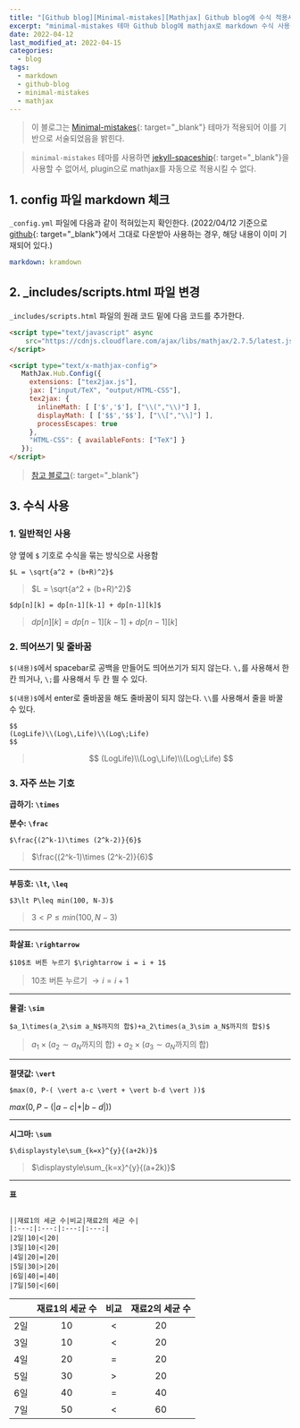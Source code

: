 ```yaml
---
title: "[Github blog][Minimal-mistakes][Mathjax] Github blog에 수식 적용시키기"
excerpt: "minimal-mistakes 테마 Github blog에 mathjax로 markdown 수식 사용을 가능하게 한다."
date: 2022-04-12
last_modified_at: 2022-04-15
categories:
  - blog
tags:
  - markdown
  - github-blog
  - minimal-mistakes
  - mathjax
---
```


> 이 블로그는 [Minimal-mistakes](https://mmistakes.github.io/minimal-mistakes/){: target="_blank"} 테마가 적용되어 이를 기반으로 서술되었음을 밝힌다.

> `minimal-mistakes` 테마를 사용하면 [jekyll-spaceship](https://github.com/jeffreytse/jekyll-spaceship#additions-for-unlimited-github-pages){: target="_blank"}을 사용할 수 없어서, plugin으로 mathjax를 자동으로 적용시킬 수 없다.

## 1. config 파일 markdown 체크

`_config.yml` 파일에 다음과 같이 적혀있는지 확인한다. (2022/04/12 기준으로 [github](https://github.com/mmistakes/minimal-mistakes){: target="_blank"}에서 그대로 다운받아 사용하는 경우, 해당 내용이 이미 기재되어 있다.)

```yml
markdown: kramdown
```

## 2. _includes/scripts.html 파일 변경

`_includes/scripts.html` 파일의 원래 코드 밑에 다음 코드를 추가한다.

```html
<script type="text/javascript" async
	src="https://cdnjs.cloudflare.com/ajax/libs/mathjax/2.7.5/latest.js?config=TeX-MML-AM_CHTML">
</script>

<script type="text/x-mathjax-config">
   MathJax.Hub.Config({
     extensions: ["tex2jax.js"],
     jax: ["input/TeX", "output/HTML-CSS"],
     tex2jax: {
       inlineMath: [ ['$','$'], ["\\(","\\)"] ],
       displayMath: [ ['$$','$$'], ["\\[","\\]"] ],
       processEscapes: true
     },
     "HTML-CSS": { availableFonts: ["TeX"] }
   });
</script>
```

> [참고 블로그](https://www.janmeppe.com/blog/How-to-add-mathjax-to-minimal-mistakes/){: target="_blank"}

## 3. 수식 사용

### 1. 일반적인 사용

양 옆에 `$` 기호로 수식을 묶는 방식으로 사용함

```
$L = \sqrt{a^2 + (b+R)^2}$
```

> $L = \sqrt{a^2 + (b+R)^2}$

```
$dp[n][k] = dp[n-1][k-1] + dp[n-1][k]$
```

> $dp[n][k] = dp[n-1][k-1] + dp[n-1][k]$

### 2. 띄어쓰기 및 줄바꿈

`$(내용)$`에서 spacebar로 공백을 만들어도 띄어쓰기가 되지 않는다. `\,`를 사용해서 한 칸 띄거나, `\;`를 사용해서 두 칸 띌 수 있다.

`$(내용)$`에서 enter로 줄바꿈을 해도 줄바꿈이 되지 않는다. `\\`를 사용해서 줄을 바꿀 수 있다.

```
$$
(LogLife)\\(Log\,Life)\\(Log\;Life)
$$
```

> $$
(LogLife)\\(Log\,Life)\\(Log\;Life)
$$

### 3. 자주 쓰는 기호

**곱하기: `\times`**

**분수: `\frac`**

```
$\frac{(2^k-1)\times (2^k-2)}{6}$
```

> $\frac{(2^k-1)\times (2^k-2)}{6}$

---

**부등호: `\lt`, `\leq`**

```
$3\lt P\leq min(100, N-3)$
```
> $3\lt P\leq min(100, N-3)$

---

**화살표: `\rightarrow`**

```
$10$초 버튼 누르기 $\rightarrow i = i + 1$
```

> $10$초 버튼 누르기 $\rightarrow i = i + 1$

---

**물결: `\sim`**

```
$a_1\times(a_2\sim a_N$까지의 합$)+a_2\times(a_3\sim a_N$까지의 합$)$
```
> $a_1\times(a_2\sim a_N$까지의 합$)+a_2\times(a_3\sim a_N$까지의 합$)$

---

**절댓값: `\vert`**

```
$max(0, P-( \vert a-c \vert + \vert b-d \vert ))$
```
$max(0, P-( \vert a-c \vert + \vert b-d \vert ))$

---

**시그마: `\sum`**

```
$\displaystyle\sum_{k=x}^{y}{(a+2k)}$
```

>$\displaystyle\sum_{k=x}^{y}{(a+2k)}$

---

**표**

```

||재료1의 세균 수|비교|재료2의 세균 수|
|:---:|:---:|:---:|:---:|
|2일|10|<|20|
|3일|10|<|20|
|4일|20|=|20|
|5일|30|>|20|
|6일|40|=|40|
|7일|50|<|60|
```

||재료1의 세균 수|비교|재료2의 세균 수|
|:---:|:---:|:---:|:---:|
|2일|10|<|20|
|3일|10|<|20|
|4일|20|=|20|
|5일|30|>|20|
|6일|40|=|40|
|7일|50|<|60|






